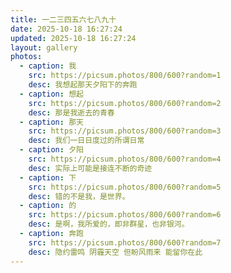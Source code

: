 ```yaml
---
title: 一二三四五六七八九十
date: 2025-10-18 16:27:24
updated: 2025-10-18 16:27:24
layout: gallery
photos:
  - caption: 我
    src: https://picsum.photos/800/600?random=1
    desc: 我想起那天夕阳下的奔跑
  - caption: 想起
    src: https://picsum.photos/800/600?random=2
    desc: 那是我逝去的青春
  - caption: 那天
    src: https://picsum.photos/800/600?random=3
    desc: 我们一日日度过的所谓日常
  - caption: 夕阳
    src: https://picsum.photos/800/600?random=4
    desc: 实际上可能是接连不断的奇迹
  - caption: 下
    src: https://picsum.photos/800/600?random=5
    desc: 错的不是我，是世界。
  - caption: 的
    src: https://picsum.photos/800/600?random=6
    desc: 是啊，我所爱的，即非群星，也非银河。
  - caption: 奔跑
    src: https://picsum.photos/800/600?random=7
    desc: 隐约雷鸣 阴霾天空 但盼风雨来 能留你在此
---
```

